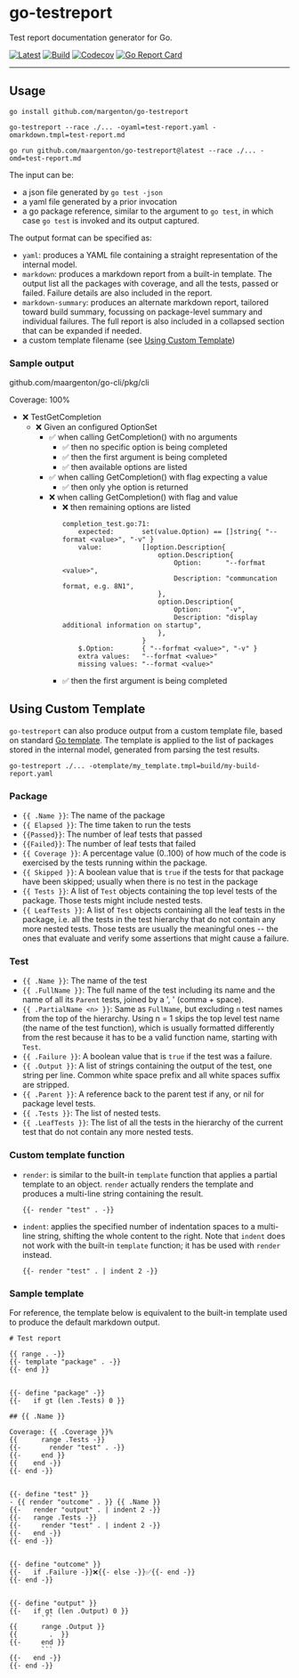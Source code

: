 # go-testreport

Test report documentation generator for Go.

[![Latest](
  https://img.shields.io/github/v/tag/maargenton/go-testreport?color=blue&label=latest&logo=go&logoColor=white&sort=semver)](
  https://pkg.go.dev/github.com/maargenton/go-testreport)
[![Build](
  https://img.shields.io/github/workflow/status/maargenton/go-testreport/build?label=build&logo=github&logoColor=aaaaaa)](
  https://github.com/maargenton/go-testreport/actions?query=branch%3Amaster)
[![Codecov](
  https://img.shields.io/codecov/c/github/maargenton/go-testreport?label=codecov&logo=codecov&logoColor=aaaaaa&token=fVZ3ZMAgfo)](
  https://codecov.io/gh/maargenton/go-testreport)
[![Go Report Card](
  https://goreportcard.com/badge/github.com/maargenton/go-testreport)](
  https://goreportcard.com/report/github.com/maargenton/go-testreport)


---------------------------

## Usage

```
go install github.com/margenton/go-testreport

go-testreport --race ./... -oyaml=test-report.yaml -omarkdown.tmpl=test-report.md

go run github.com/maargenton/go-testreport@latest --race ./... -omd=test-report.md
```

The input can be:
- a json file generated by `go test -json`
- a yaml file generated by a prior invocation
- a go package reference, similar to the argument to `go test`, in which case
  `go test` is invoked and its output captured.

The output format can be specified as:
- `yaml`: produces a YAML file containing a straight representation of the
  internal model.
- `markdown`: produces a markdown report from a built-in template. The output
  list all the packages with coverage, and all the tests, passed or failed.
  Failure details are also included in the report.
- `markdown-summary`: produces an alternate markdown report, tailored toward
  build summary, focussing on package-level summary and individual failures. The
  full report is also included in a collapsed section that can be expanded if
  needed.
- a custom template filename (see [Using Custom
Template](#using-custom-template))

### Sample output

github.com/maargenton/go-cli/pkg/cli

Coverage: 100%

- ❌ TestGetCompletion
  - ❌ Given an configured OptionSet
    - ✅ when calling GetCompletion() with no arguments
      - ✅ then no specific option is being completed
      - ✅ then the first argument is being completed
      - ✅ then available options are listed
    - ✅ when calling GetCompletion() with flag expecting a value
      - ✅ then only yhe option is returned
    - ❌ when calling GetCompletion() with flag and value
      - ❌ then remaining options are listed
        ```
        completion_test.go:71:
            expected:       set(value.Option) == []string{ "--format <value>", "-v" }
            value:          []option.Description{
                            	option.Description{
                            		Option:      "--forfmat <value>",
                            		Description: "communcation format, e.g. 8N1",
                            	},
                            	option.Description{
                            		Option:      "-v",
                            		Description: "display additional information on startup",
                            	},
                            }
            $.Option:       { "--forfmat <value>", "-v" }
            extra values:   "--forfmat <value>"
            missing values: "--format <value>"
        ```
      - ✅ then the first argument is being completed



## Using Custom Template

`go-testreport` can also produce output from a custom template file, based on
standard [Go template](https://pkg.go.dev/text/template). The template is
applied to the list of packages stored in the internal model, generated from
parsing the test results.

```
go-testreport ./... -otemplate/my_template.tmpl=build/my-build-report.yaml
```

### Package

- `{{ .Name }}`: The name of the package
- `{{ Elapsed }}`: The time taken to run the tests
-	`{{Passed}}`: The number of leaf tests that passed
-	`{{Failed}}`: The number of leaf tests that failed
- `{{ Coverage }}`: A percentage value (0..100) of how much of the code is
  exercised by the tests running within the package.
- `{{ Skipped }}`: A boolean value that is `true` if the tests for that package
  have been skipped; usually when there is no test in the package
- `{{ Tests }}`: A list of `Test` objects containing the top level tests of the
  package. Those tests might include nested tests.
- `{{ LeafTests }}`: A list of `Test` objects containing all the leaf tests in
  the package, i.e. all the tests in the test hierarchy that do not contain any
  more nested tests. Those tests are usually the meaningful ones -- the ones
  that evaluate and verify some assertions that might cause a failure.


### Test

- `{{ .Name }}`: The name of the test
- `{{ .FullName }}`: The full name of the test including its name and the name
  of all its `Parent` tests, joined by a ', ' (comma + space).
- `{{ .PartialName <n> }}`: Same as `FullName`, but excluding `n` test names
  from the top of the hierarchy. Using n = 1 skips the top level test name (the
  name of the test function), which is usually formatted differently from the
  rest because it has to be a valid function name, starting with `Test`.
- `{{ .Failure }}`: A boolean value that is `true` if the test was a failure.
- `{{ .Output }}`: A list of strings containing the output of the test, one
  string per line. Common white space prefix and all white spaces suffix are
  stripped.
- `{{ .Parent }}`: A reference back to the parent test if any, or nil for
  package level tests.
- `{{ .Tests }}`: The list of nested tests.
- `{{ .LeafTests }}`: The list of all the tests in the hierarchy of the current
  test that do not contain any more nested tests.

### Custom template function

- `render`: is similar to the built-in `template` function that applies a
  partial template to an object. `render` actually renders the template and
  produces a multi-line string containing the result.
  ```
  {{- render "test" . -}}
  ```
- `indent`: applies the specified number of indentation spaces to a multi-line
  string, shifting the whole content to the right. Note that `indent` does not
  work with the built-in `template` function; it has be used with `render`
  instead.
  ```
  {{- render "test" . | indent 2 -}}
  ```

### Sample template

For reference, the template below is equivalent to the built-in template used to
produce the default markdown output.

```tmpl
# Test report

{{ range . -}}
{{- template "package" . -}}
{{- end }}


{{- define "package" -}}
{{-   if gt (len .Tests) 0 }}

## {{ .Name }}

Coverage: {{ .Coverage }}%
{{      range .Tests -}}
{{-       render "test" . -}}
{{-     end }}
{{    end -}}
{{- end -}}


{{- define "test" }}
- {{ render "outcome" . }} {{ .Name }}
{{-   render "output" . | indent 2 -}}
{{-   range .Tests -}}
{{-     render "test" . | indent 2 -}}
{{-   end -}}
{{- end -}}


{{- define "outcome" }}
{{-   if .Failure -}}❌{{- else -}}✅{{- end -}}
{{- end -}}


{{- define "output" }}
{{-   if gt (len .Output) 0 }}
        ```
{{      range .Output }}
{{        .  }}
{{-     end }}
        ```
{{-   end -}}
{{- end -}}
```
